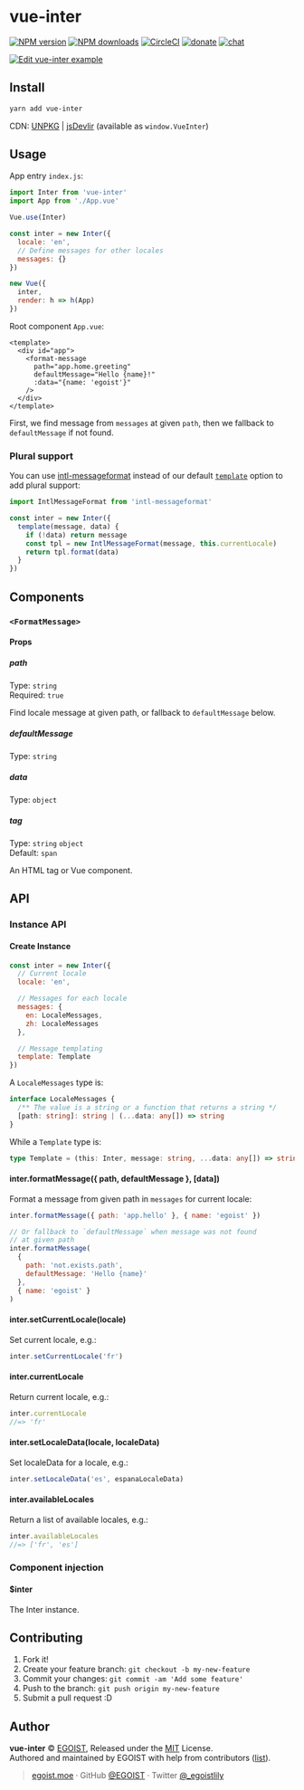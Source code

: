 # vue-inter

[![NPM version](https://img.shields.io/npm/v/vue-inter.svg?style=flat)](https://npmjs.com/package/vue-inter) [![NPM downloads](https://img.shields.io/npm/dm/vue-inter.svg?style=flat)](https://npmjs.com/package/vue-inter) [![CircleCI](https://circleci.com/gh/egoist/vue-inter/tree/master.svg?style=shield)](https://circleci.com/gh/egoist/vue-inter/tree/master) [![donate](https://img.shields.io/badge/$-donate-ff69b4.svg?maxAge=2592000&style=flat)](https://github.com/egoist/donate) [![chat](https://img.shields.io/badge/chat-on%20discord-7289DA.svg?style=flat)](https://chat.egoist.moe)

[![Edit vue-inter example](https://codesandbox.io/static/img/play-codesandbox.svg)](https://codesandbox.io/s/vvky0nov6l)

## Install

```bash
yarn add vue-inter
```

CDN: [UNPKG](https://unpkg.com/vue-inter/dist/) | [jsDevlir](https://cdn.jsdelivr.net/npm/vue-inter/dist/) (available as `window.VueInter`)

## Usage

App entry `index.js`:

```js
import Inter from 'vue-inter'
import App from './App.vue'

Vue.use(Inter)

const inter = new Inter({
  locale: 'en',
  // Define messages for other locales
  messages: {}
})

new Vue({
  inter,
  render: h => h(App)
})
```

Root component `App.vue`:

```vue
<template>
  <div id="app">
    <format-message
      path="app.home.greeting"
      defaultMessage="Hello {name}!"
      :data="{name: 'egoist'}"
    />
  </div>
</template>
```

First, we find message from `messages` at given `path`, then we fallback to `defaultMessage` if not found.

### Plural support

You can use [intl-messageformat](https://github.com/yahoo/intl-messageformat) instead of our default [`template`](#create-instance) option to add plural support:

```js
import IntlMessageFormat from 'intl-messageformat'

const inter = new Inter({
  template(message, data) {
    if (!data) return message
    const tpl = new IntlMessageFormat(message, this.currentLocale)
    return tpl.format(data)
  }
})
```

## Components

### `<FormatMessage>`

#### Props

##### path

Type: `string`<br>
Required: `true`

Find locale message at given path, or fallback to `defaultMessage` below.

##### defaultMessage

Type: `string`

##### data

Type: `object`

##### tag

Type: `string` `object`<br>
Default: `span`

An HTML tag or Vue component.

## API

### Instance API

#### Create Instance

```js
const inter = new Inter({
  // Current locale
  locale: 'en',

  // Messages for each locale
  messages: {
    en: LocaleMessages,
    zh: LocaleMessages
  },

  // Message templating
  template: Template
})
```

A `LocaleMessages` type is:

```typescript
interface LocaleMessages {
  /** The value is a string or a function that returns a string */
  [path: string]: string | (...data: any[]) => string
}
```

While a `Template` type is:

```typescript
type Template = (this: Inter, message: string, ...data: any[]) => string
```

#### inter.formatMessage({ path, defaultMessage }, [data])

Format a message from given path in `messages` for current locale:

```js
inter.formatMessage({ path: 'app.hello' }, { name: 'egoist' })

// Or fallback to `defaultMessage` when message was not found
// at given path
inter.formatMessage(
  {
    path: 'not.exists.path',
    defaultMessage: 'Hello {name}'
  },
  { name: 'egoist' }
)
```

#### inter.setCurrentLocale(locale)

Set current locale, e.g.:

```js
inter.setCurrentLocale('fr')
```

#### inter.currentLocale

Return current locale, e.g.:

```js
inter.currentLocale
//=> 'fr'
```

#### inter.setLocaleData(locale, localeData)

Set localeData for a locale, e.g.:

```js
inter.setLocaleData('es', espanaLocaleData)
```

#### inter.availableLocales

Return a list of available locales, e.g.:

```js
inter.availableLocales
//=> ['fr', 'es']
```

### Component injection

#### $inter

The Inter instance.

## Contributing

1.  Fork it!
2.  Create your feature branch: `git checkout -b my-new-feature`
3.  Commit your changes: `git commit -am 'Add some feature'`
4.  Push to the branch: `git push origin my-new-feature`
5.  Submit a pull request :D

## Author

**vue-inter** © [EGOIST](https://github.com/egoist), Released under the [MIT](./LICENSE) License.<br>
Authored and maintained by EGOIST with help from contributors ([list](https://github.com/egoist/vue-inter/contributors)).

> [egoist.moe](https://egoist.moe) · GitHub [@EGOIST](https://github.com/egoist) · Twitter [@\_egoistlily](https://twitter.com/_egoistlily)
